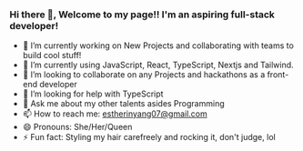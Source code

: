 ### Hi there 👋, Welcome to my page!! I'm an aspiring full-stack developer! 
- 🔭 I’m currently working on New Projects and collaborating with teams to build cool stuff!
- 🌱 I’m currently using JavaScript, React, TypeScript, Nextjs and Tailwind.
- 👯 I’m looking to collaborate on any Projects and hackathons as a front-end developer
- 🤔 I’m looking for help with TypeScript
- 💬 Ask me about my other talents asides Programming 
- 📫 How to reach me: estherinyang07@gmail.com
- 😄 Pronouns: She/Her/Queen 
- ⚡ Fun fact: Styling my hair carefreely and rocking it, don't judge, lol






<!--
**Esther-Inyang/Esther-Inyang** is a ✨ _special_ ✨ repository because its `README.md` (this file) appears on your GitHub profile.

Here are some ideas to get you started:

- 🔭 I’m currently working on New Projects
- 🌱 I’m currently learning JavaScript and React
- 👯 I’m looking to collaborate on any beginner Projects
- 🤔 I’m looking for help with React
- 💬 Ask me about my other talents asides Programming
- 📫 How to reach me: estherinyang07@gmail.com
- 😄 Pronouns: She/Her
- ⚡ Fun fact: I braid my own hair often with my eyes closed.
-->
